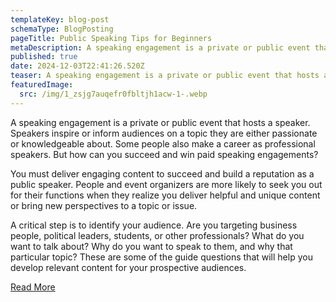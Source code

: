 ```yaml
---
templateKey: blog-post
schemaType: BlogPosting
pageTitle: Public Speaking Tips for Beginners
metaDescription: A speaking engagement is a private or public event that hosts a speaker.
published: true
date: 2024-12-03T22:41:26.520Z
teaser: A speaking engagement is a private or public event that hosts a speaker.
featuredImage:
  src: /img/1_zsjg7auqefr0fbltjh1acw-1-.webp
---
```

A speaking engagement is a private or public event that hosts a speaker. Speakers inspire or inform audiences on a topic they are either passionate or knowledgeable about. Some people also make a career as professional speakers. But how can you succeed and win paid speaking engagements?

You must deliver engaging content to succeed and build a reputation as a public speaker. People and event organizers are more likely to seek you out for their functions when they realize you deliver helpful and unique content or bring new perspectives to a topic or issue.

A critical step is to identify your audience. Are you targeting business people, political leaders, students, or other professionals? What do you want to talk about? Why do you want to speak to them, and why that particular topic? These are some of the guide questions that will help you develop relevant content for your prospective audiences.

[R﻿ead More](https://medium.com/@scottbethel/public-speaking-tips-for-beginners-e4231cf420c6)